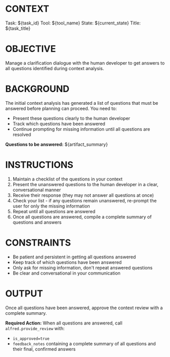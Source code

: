 # CONTEXT
Task: ${task_id}
Tool: ${tool_name}
State: ${current_state}
Title: ${task_title}

# OBJECTIVE
Manage a clarification dialogue with the human developer to get answers to all questions identified during context analysis.

# BACKGROUND
The initial context analysis has generated a list of questions that must be answered before planning can proceed. You need to:
- Present these questions clearly to the human developer
- Track which questions have been answered
- Continue prompting for missing information until all questions are resolved

**Questions to be answered:**
${artifact_summary}

# INSTRUCTIONS
1. Maintain a checklist of the questions in your context
2. Present the unanswered questions to the human developer in a clear, conversational manner
3. Receive their response (they may not answer all questions at once)
4. Check your list - if any questions remain unanswered, re-prompt the user for only the missing information
5. Repeat until all questions are answered
6. Once all questions are answered, compile a complete summary of questions and answers

# CONSTRAINTS
- Be patient and persistent in getting all questions answered
- Keep track of which questions have been answered
- Only ask for missing information, don't repeat answered questions
- Be clear and conversational in your communication

# OUTPUT
Once all questions have been answered, approve the context review with a complete summary.

**Required Action:** When all questions are answered, call `alfred.provide_review` with:
- `is_approved=true`
- `feedback_notes` containing a complete summary of all questions and their final, confirmed answers